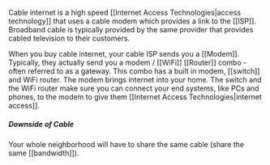 Cable internet is a high speed [[Internet Access Technologies|access technology]] that uses a cable modem which provides a link to the [[ISP]].
Broadband cable is typically provided by the same provider that provides cabled television to their customers. 

When you buy cable internet, your cable ISP sends you a [[Modem]]. Typically, they actually send you a modem / [[WiFi]] [[Router]] combo - often referred to as a gateway. This combo has a built in modem, [[switch]] and WiFi router.
The modem brings internet into your home. The switch and the WiFi router make sure you can connect your end systems, like PCs and phones, to the modem to give them [[Internet Access Technologies|internet access]].


##### Downside of Cable
Your whole neighborhood will have to share the same cable (share the same [[bandwidth]]).